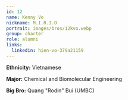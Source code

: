 ```yaml
---
id: 12
name: Kenny Vo
nickname: M.I.R.I.O
portrait: images/bros/12kvo.webp
group: charter
role: alumni
links:
  linkedin: hien-vo-379a21159
---
```


**Ethnicity:** Vietnamese

**Major:** Chemical and Biomolecular Engineering

**Big Bro:** Quang "Rodin" Bui (UMBC)
